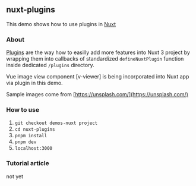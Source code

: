 ## nuxt-plugins
This demo shows how to use plugins in [Nuxt](https://nuxt.com/)

### About
[Plugins](https://nuxt.com/docs/guide/directory-structure/plugins) are the way how to easilly add more features into Nuxt 3 project by wrapping them into callbacks of standardized `defineNuxtPlugin` function inside dedicated `/plugins` directory.

Vue image view component [v-viewer] is being incorporated into Nuxt app via plugin in this demo.

Sample images come from [https://unsplash.com/](https://unsplash.com/)

### How to use
1. `git checkout demos-nuxt project`
2. `cd nuxt-plugins`
3. `pnpm install`
4. `pnpm dev` 
5. `localhost:3000` 

### Tutorial article
not yet

